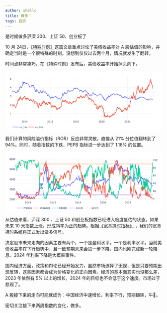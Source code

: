 ```yaml
---
author: shellc
title: 做多！
tags: 投资
---
```


是时候做多沪深 300、上证 50、创业板了

<!--more-->

10 月 24日，[《特殊时刻》](https://shellc.cn/2023/10/24/%E7%89%B9%E6%AE%8A%E6%97%B6%E5%88%BB.html)这篇文章重点讨论了美债收益率对 A 股估值的影响，并确定当时是一个很特殊的时刻。没想到仅仅过去两个月，情况就发生了翻转。

时间点非常凑巧，在《特殊时刻》发布后，美债收益率开始掉头向下。

![中美国债](/assets/images/posts/202312/ty_20231223.png)

我们计算的风险溢价指标（ROR）反应非常灵敏，直接从 21% 分位值翻转到了 94%。同时，随着指数的下跌，PEPB 指标进一步达到了 1.18% 的位置。

![沪深300估值](/assets/images/posts/202312/csi300_ror_20231223.png)

从估值来看，沪深 300 、上证 50 和创业板指数已经进入极度低估的状态。如果未来 10 天指数上涨，形成斜率为正的趋势。根据[《宽基择时指标》](https://shellc.cn/2023/10/12/%E5%AE%BD%E5%9F%BA%E6%8B%A9%E6%97%B6%E6%8C%87%E6%A0%87.html) ，我们的宽基择时系统将正式发出做多信号。

决定股市未来走向的因素主要有两个，一个是盈利水平，一个是利率水平。当前美债收益率在下行趋势中，且一致预期未来会进一步下降，国内也刚完成新一轮降息。2024 年利率下降是大概率事件。

国内经济方面，政策和舆论已经开始发力，虽然市场选择了无视，但是只要预期出现反转，这些因素都会成为价格变化的正向因素。经济的基本面其实也没那么差，2023 年依然有 5% 以上的增长，2024 年的目标也不会低于这个速度。市场过于悲观了。

A 股接下来的走向可能就成为：中国经济中速增长，利率下行，预期翻转，牛🐂。

密切关注接下来两周指数的变化，做多。